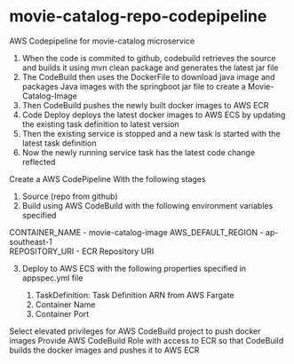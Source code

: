 # movie-catalog-repo-codepipeline
AWS Codepipeline for movie-catalog microservice

1. When the code is commited to github, codebuild retrieves the source and builds it using mvn clean package and generates the latest jar file
2. The CodeBuild then uses the DockerFile to download java image and packages Java images with the springboot jar file to create a Movie-Catalog-Image 
3. Then CodeBuild pushes the newly built docker images to AWS ECR
4. Code Deploy deploys the latest docker images to AWS ECS by updating the existing task definition to latest version
5. Then the existing service is stopped and a new task is started with the latest task definition
6. Now the newly running service task has the latest code change reflected

Create a AWS CodePipeline With the following stages

1. Source (repo from github)
2. Build using AWS CodeBuild with the following environment variables specified
    
  CONTAINER_NAME -	movie-catalog-image	
  AWS_DEFAULT_REGION -	ap-southeast-1	
  REPOSITORY_URI	- ECR Repository URI

3. Deploy to AWS ECS with the following properties specified in appspec.yml file

     1. TaskDefinition: Task Definition ARN from AWS Fargate
     2. Container Name
     3. Container Port

Select elevated privileges for AWS CodeBuild project to push docker images
Provide AWS CodeBuild Role with access to ECR so that CodeBuild builds the docker images and pushes it to AWS ECR
